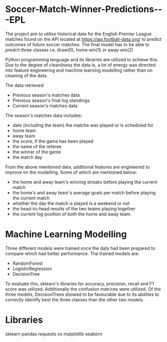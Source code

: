 # Soccer-Match-Winner-Predictions---EPL

The project aim to utilise historical data for the English Premier League matches found on the API located at https://api.football-data.org/ to predict outcomes of future soccer matches.
The final model has to be able to predcit three classes i.e. draw(0), home win(1) or away win(2)

Python programming language and its libraries are utilized to achieve this. Due to the degree of cleanliness the data is, a lot of energy was directed into feature engineering and machine learning modelling rather than on cleaning of the data.

The data retrieved:
  - Previous season's matches data
  - Previous season's final log standings.
  - Current season's matches data

The season's matches data includes:
  - date (including the team) the matche was played or is scheduled for
  - home team
  - away team
  - the score, if the game has been played
  - the name of the referee
  - the winner of the game
  - the match day

From the above mentioned data, additional features are engineered to improve on the modelling. Some of which are mentioned below:
  - the home and away team's winning streaks before playing the current match
  - the home's and away team's average goals per match before playing the current match
  - whether the day the match is played is a weekend or not
  - the head-to-head results of the two teams playing together
  - the current log position of both the home and away team.

# Machine Learning Modelling

Three different models were trained once the data had been prepared to compare which had better performance.
The trained models are:
  - RandomForest
  - LogisticRegression
  - DecisionTree

To evaluate this, sklearn's libraries for accuracy, precision, recall and F1 score was utilized. Additionally the confusion matrices were utilized.
Of the three models, DecisionTrees showed to be favourable due to its abilities to correctly identify best the three classes than the other two models.


# Libraries

sklearn
pandas
requests
os
matplotlib
seaborn

